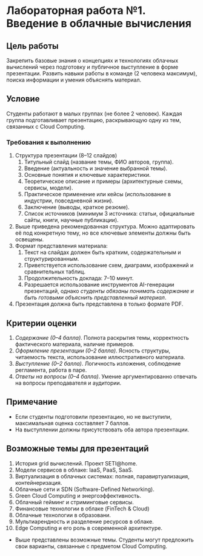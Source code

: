 # Лабораторная работа №1. Введение в облачные вычисления

## Цель работы

Закрепить базовые знания о концепциях и технологиях облачных вычислений через подготовку и публичное выступление в форме презентации. Развить навыки работы в команде (2 человека максимум), поиска информации и умения объяснять материал.

## Условие

Студенты работают в малых группах (не более 2 человек). Каждая группа подготавливает презентацию, раскрывающую одну из тем, связанных с Cloud Computing.

### Требования к выполнению

1. Структура презентации (8–12 слайдов)
   1. Титульный слайд (название темы, ФИО авторов, группа).
   2. Введение (актуальность и значение выбранной темы).
   3. Основные понятия и ключевые характеристики.
   4. Теоретическое описание и примеры (архитектурные схемы, сервисы, модели).
   5. Практическое применение или кейсы (использование в индустрии, повседневной жизни).
   6. Заключение (выводы, краткое резюме).
   7. Список источников (минимум 3 источника: статьи, официальные сайты, книги, научные публикации).
2. Выше приведена рекомендованная структура. Можно адаптировать её под конкретную тему, но все ключевые элементы должны быть освещены.
3. Формат представления материала:
   1. Текст на слайдах должен быть кратким, содержательным и структурированным.
   2. Приветствуется использование схем, диаграмм, изображений и сравнительных таблиц.
   3. Продолжительность доклада: 7–10 минут.
   4. Разрешается использование инструментов AI-генерации презентаций, однако *студенты обязаны понимать содержание и быть готовыми объяснить представленный материал*.
4. Презентация должна быть представлена в только формате PDF.

## Критерии оценки

1. *Содержание (0–4 балла)*. Полнота раскрытия темы, корректность фактического материала, наличие примеров.
2. *Оформление презентации (0–2 балла)*. Ясность структуры, читаемость текста, использование иллюстративного материала.
3. *Выступление (0–2 балла)*. Логичность изложения, соблюдение регламента, работа в паре.
4. *Ответы на вопросы (0–4 балла)*. Умение аргументированно отвечать на вопросы преподавателя и аудитории.

## Примечание

- Если студенты подготовили презентацию, но не выступили, максимальная оценка составляет 7 баллов.
- На выступлении должны присутствовать оба автора презентации.

## Возможные темы для презентаций

1. История grid вычислений. Проект SETI@home.
2. Модели сервисов в облаке: IaaS, PaaS, SaaS.
3. Виртуализация в облачных системах: полная, паравиртуализация, контейнеризация.
4. Облачные сети и SDN (Software-Defined Networking).
5. Green Cloud Computing и энергоэффективность.
6. Облачный гейминг и стриминговые сервисы.
7. Финансовые технологии в облаке (FinTech & Cloud)
8. Облачные технологии в образовани.
9.  Мультиарендность и разделение ресурсов в облаке.
10. Edge Computing и его роль в современной архитектуре.

* Выше представлены возможные темы. Студенты могут предложить свои варианты, связанные с предметом Cloud Computing.